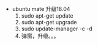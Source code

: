 * ubuntu mate 升级18.04
    1. sudo apt-get update
    1. sudo apt-get upgrade
    1. sudo update-manager -c -d
    1. 弹窗，升级。。。
